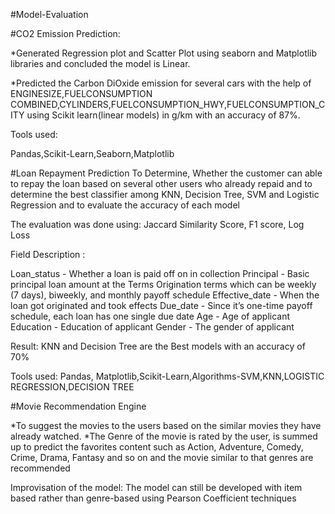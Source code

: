 #Model-Evaluation 

#CO2 Emission Prediction: 

*Generated Regression plot and Scatter Plot using seaborn and Matplotlib libraries and concluded the model is Linear.

*Predicted the Carbon DiOxide emission for several cars with the help of ENGINESIZE,FUELCONSUMPTION COMBINED,CYLINDERS,FUELCONSUMPTION_HWY,FUELCONSUMPTION_CITY      using Scikit learn(linear models) in g/km with an accuracy of 87%.

Tools used: 

Pandas,Scikit-Learn,Seaborn,Matplotlib

#Loan Repayment Prediction
To Determine, Whether the customer can able to repay the loan based on several other users who already repaid and to determine the best classifier among KNN, Decision Tree, SVM and Logistic Regression  and to evaluate the accuracy of each model

The evaluation was done using: Jaccard Similarity Score, F1 score, Log Loss

Field	Description :

Loan_status	- Whether a loan is paid off on in collection
Principal -	Basic principal loan amount at the
Terms	Origination terms which can be weekly (7 days), biweekly, and monthly payoff schedule
Effective_date -	When the loan got originated and took effects
Due_date - Since it’s one-time payoff schedule, each loan has one single due date
Age	- Age of applicant
Education	- Education of applicant
Gender -	The gender of applicant

Result:
KNN and Decision Tree are the Best models with an accuracy of 70%

Tools used: Pandas, Matplotlib,Scikit-Learn,Algorithms-SVM,KNN,LOGISTIC REGRESSION,DECISION TREE

#Movie Recommendation Engine

*To suggest the movies to the users based on the similar movies they have already watched.
*The Genre of the movie is rated by the user, is summed up to predict the favorites content such as Action, Adventure, Comedy, Crime, Drama, Fantasy and so on and the movie similar to that genres are recommended

Improvisation of the model:
The model can still be developed with item based rather than genre-based using Pearson Coefficient techniques
